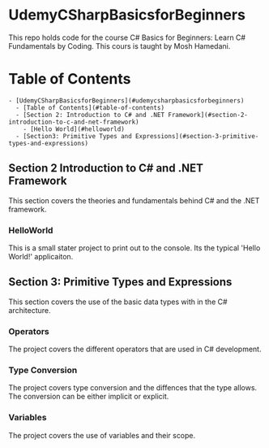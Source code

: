 # UdemyCSharpBasicsforBeginners

This repo holds code for the course C# Basics for Beginners: Learn C# Fundamentals by Coding. This cours is taught by Mosh Hamedani.

# Table of Contents
    - [UdemyCSharpBasicsforBeginners](#udemycsharpbasicsforbeginners)
      - [Table of Contents](#table-of-contents)
      - [Section 2: Introduction to C# and .NET Framework](#section-2-introduction-to-c-and-net-framework)
        - [Hello World](#helloworld)
      - [Section3: Primitive Types and Expressions](#section-3-primitive-types-and-expressions)

## Section 2 Introduction to C# and .NET Framework

This section covers the theories and fundamentals behind C# and the .NET framework.

### HelloWorld

This is a small stater project to print out to the console. Its the typical 'Hello World!' applicaiton.

## Section 3: Primitive Types and Expressions

This section covers the use of the basic data types with in the C# architecture.

### Operators

The project covers the different operators that are used in C# development.

### Type Conversion

The project covers type conversion and the diffences that the type allows. The conversion can be either implicit or explicit.

### Variables

The project covers the use of variables and their scope.